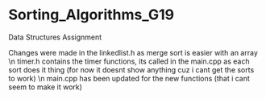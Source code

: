 # Sorting_Algorithms_G19
Data Structures Assignment

Changes were made in the linkedlist.h as merge sort is easier with an array \n
timer.h contains the timer functions, its called in the main.cpp as each sort does it thing (for now it doesnt show anything cuz i cant get the sorts to work) \n
main.cpp has been updated for the new functions (that i cant seem to make it work)
